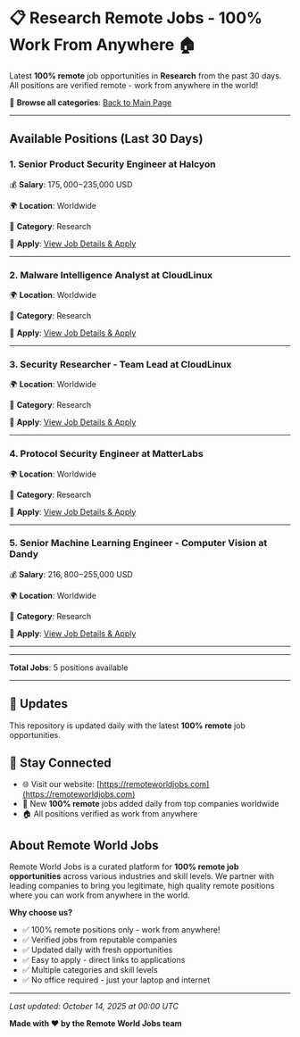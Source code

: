 # 📋 Research Remote Jobs - 100% Work From Anywhere 🏠

Latest **100% remote** job opportunities in **Research** from the past 30 days. All positions are verified remote - work from anywhere in the world!

🔗 **Browse all categories**: [Back to Main Page](README.md)

---

## Available Positions (Last 30 Days)

### 1. Senior Product Security Engineer at Halcyon

💰 **Salary**: $175,000-$235,000 USD

🌍 **Location**: Worldwide

📍 **Category**: Research

🔗 **Apply**: [View Job Details & Apply](https://remoteworldjobs.com/senior-product-security-engineer-halcyon)

---

### 2. Malware Intelligence Analyst at CloudLinux

🌍 **Location**: Worldwide

📍 **Category**: Research

🔗 **Apply**: [View Job Details & Apply](https://remoteworldjobs.com/malware-intelligence-analyst-cloudlinux)

---

### 3. Security Researcher - Team Lead at CloudLinux

🌍 **Location**: Worldwide

📍 **Category**: Research

🔗 **Apply**: [View Job Details & Apply](https://remoteworldjobs.com/security-researcher-team-lead-cloudlinux)

---

### 4. Protocol Security Engineer at MatterLabs

🌍 **Location**: Worldwide

📍 **Category**: Research

🔗 **Apply**: [View Job Details & Apply](https://remoteworldjobs.com/protocol-security-engineer-matterlabs)

---

### 5. Senior Machine Learning Engineer - Computer Vision at Dandy

💰 **Salary**: $216,800-$255,000 USD

🌍 **Location**: Worldwide

📍 **Category**: Research

🔗 **Apply**: [View Job Details & Apply](https://remoteworldjobs.com/senior-machine-learning-engineer-computer-vision-remote-dandy)

---


---

**Total Jobs**: 5 positions available

---

## 🔄 Updates

This repository is updated daily with the latest **100% remote** job opportunities.

## 📧 Stay Connected

- 🌐 Visit our website: [https://remoteworldjobs.com](https://remoteworldjobs.com)
- 💼 New **100% remote** jobs added daily from top companies worldwide
- 🏠 All positions verified as work from anywhere

## About Remote World Jobs

Remote World Jobs is a curated platform for **100% remote job opportunities** across various industries and skill levels. We partner with leading companies to bring you legitimate, high quality remote positions where you can work from anywhere in the world.

**Why choose us?**
- ✅ 100% remote positions only - work from anywhere!
- ✅ Verified jobs from reputable companies
- ✅ Updated daily with fresh opportunities
- ✅ Easy to apply - direct links to applications
- ✅ Multiple categories and skill levels
- ✅ No office required - just your laptop and internet

---

_Last updated: October 14, 2025 at 00:00 UTC_

**Made with ❤️ by the Remote World Jobs team**

